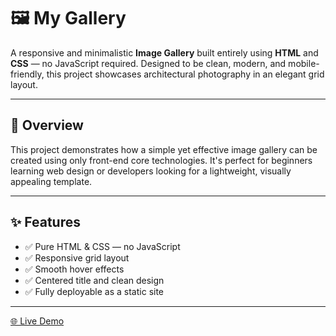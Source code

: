 # 🖼️ My Gallery

A responsive and minimalistic **Image Gallery** built entirely using **HTML** and **CSS** — no JavaScript required. Designed to be clean, modern, and mobile-friendly, this project showcases architectural photography in an elegant grid layout.



---

## 📸 Overview

This project demonstrates how a simple yet effective image gallery can be created using only front-end core technologies. It's perfect for beginners learning web design or developers looking for a lightweight, visually appealing template.

---

## ✨ Features

- ✅ Pure HTML & CSS — no JavaScript
- ✅ Responsive grid layout
- ✅ Smooth hover effects
- ✅ Centered title and clean design
- ✅ Fully deployable as a static site

---

[🌐 Live Demo](https://leafy-strudel-a9813e.netlify.app)

